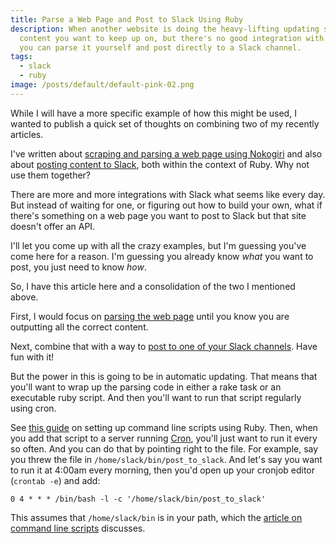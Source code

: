 ```yaml
---
title: Parse a Web Page and Post to Slack Using Ruby
description: When another website is doing the heavy-lifting updating some
  content you want to keep up on, but there's no good integration with Slack,
  you can parse it yourself and post directly to a Slack channel.
tags:
  - slack
  - ruby
image: /posts/default/default-pink-02.png
---
```


While I will have a more specific example of how this might be used, I wanted to publish a quick set of thoughts on combining two of my recently articles.

I've written about [scraping and parsing a web page using Nokogiri](/posts/scrape-parse-webpage-ruby/) and also about [posting content to Slack](/posts/use-ruby-to-post-content-to-slack/), both within the context of Ruby. Why not use them together?

There are more and more integrations with Slack what seems like every day. But instead of waiting for one, or figuring out how to build your own, what if there's something on a web page you want to post to Slack but that site doesn't offer an API.

I'll let you come up with all the crazy examples, but I'm guessing you've come here for a reason. I'm guessing you already know _what_ you want to post, you just need to know _how_.

So, I have this article here and a consolidation of the two I mentioned above.

First, I would focus on [parsing the web page](/posts/scrape-parse-webpage-ruby/) until you know you are outputting all the correct content.

Next, combine that with a way to [post to one of your Slack channels](/posts/use-ruby-to-post-content-to-slack/). Have fun with it!

But the power in this is going to be in automatic updating. That means that you'll want to wrap up the parsing code in either a rake task or an executable ruby script. And then you'll want to run that script regularly using cron.

See [this guide](/posts/command-line-scripts-using-ruby/) on setting up command line scripts using Ruby. Then, when you add that script to a server running [Cron](https://en.wikipedia.org/wiki/Cron/), you'll just want to run it every so often. And you can do that by pointing right to the file. For example, say you threw the file in `/home/slack/bin/post_to_slack`. And let's say you want to run it at 4:00am every morning, then you'd open up your cronjob editor (`crontab -e`) and add:

```
0 4 * * * /bin/bash -l -c '/home/slack/bin/post_to_slack'
```

This assumes that `/home/slack/bin` is in your path, which the [article on command line scripts](/posts/command-line-scripts-using-ruby/) discusses.
